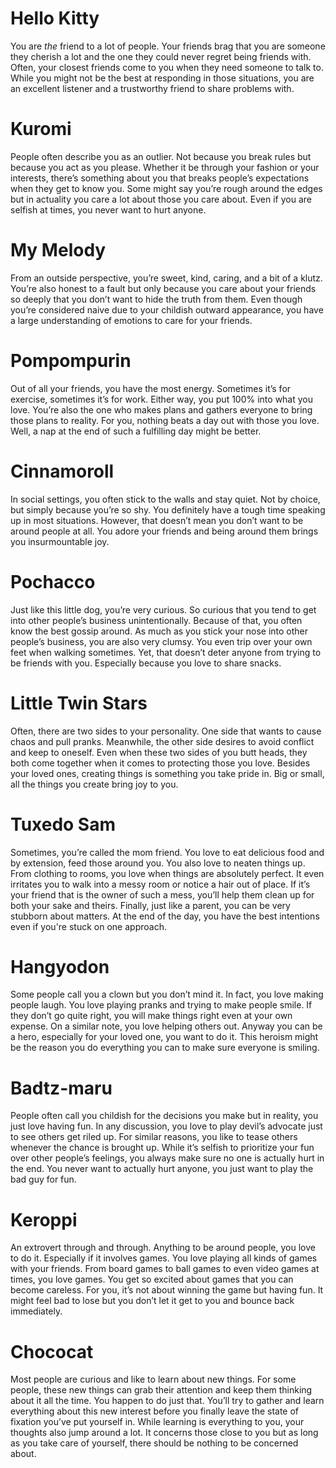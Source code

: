 # Hello Kitty 

You are *the* friend to a lot of people. Your friends brag that you are someone they cherish a lot and the one they could never regret being friends with. Often, your closest friends come to you when they need someone to talk to. While you might not be the best at responding in those situations, you are an excellent listener and a trustworthy friend to share problems with. 

# Kuromi 

People often describe you as an outlier. Not because you break rules but because you act as you please. Whether it be through your fashion or your interests, there’s something about you that breaks people’s expectations when they get to know you. Some might say you’re rough around the edges but in actuality you care a lot about those you care about. Even if you are selfish at times, you never want to hurt anyone. 

# My Melody 

From an outside perspective, you’re sweet, kind, caring, and a bit of a klutz. You’re also honest to a fault but only because you care about your friends so deeply that you don’t want to hide the truth from them. Even though you’re considered naive due to your childish outward appearance, you have a large understanding of emotions to care for your friends. 

# Pompompurin 

Out of all your friends, you have the most energy. Sometimes it’s for exercise, sometimes it’s for work. Either way, you put 100% into what you love. You’re also the one who makes plans and gathers everyone to bring those plans to reality. For you, nothing beats a day out with those you love. Well, a nap at the end of such a fulfilling day might be better. 

# Cinnamoroll 

In social settings, you often stick to the walls and stay quiet. Not by choice, but simply because you’re so shy. You definitely have a tough time speaking up in most situations. However, that doesn’t mean you don’t want to be around people at all. You adore your friends and being around them brings you insurmountable joy. 

# Pochacco 

Just like this little dog, you’re very curious. So curious that you tend to get into other people’s business unintentionally. Because of that, you often know the best gossip around. As much as you stick your nose into other people’s business, you are also very clumsy. You even trip over your own feet when walking sometimes. Yet, that doesn’t deter anyone from trying to be friends with you. Especially because you love to share snacks. 

# Little Twin Stars 

Often, there are two sides to your personality. One side that wants to cause chaos and pull pranks. Meanwhile, the other side desires to avoid conflict and keep to oneself. Even when these two sides of you butt heads, they both come together when it comes to protecting those you love. Besides your loved ones, creating things is something you take pride in. Big or small, all the things you create bring joy to you. 

# Tuxedo Sam 

Sometimes, you’re called the mom friend. You love to eat delicious food and by extension, feed those around you. You also love to neaten things up. From clothing to rooms, you love when things are absolutely perfect. It even irritates you to walk into a messy room or notice a hair out of place. If it’s your friend that is the owner of such a mess, you’ll help them clean up for both your sake and theirs. Finally, just like a parent, you can be very stubborn about matters. At the end of the day, you have the best intentions even if you're stuck on one approach. 

# Hangyodon

Some people call you a clown but you don’t mind it. In fact, you love making people laugh. You love playing pranks and trying to make people smile. If they don’t go quite right, you will make things right even at your own expense. On a similar note, you love helping others out. Anyway you can be a hero, especially for your loved one, you want to do it. This heroism might be the reason you do everything you can to make sure everyone is smiling. 

# Badtz-maru

People often call you childish for the decisions you make but in reality, you just love having fun. In any discussion, you love to play devil’s advocate just to see others get riled up. For similar reasons, you like to tease others whenever the chance is brought up. While it’s selfish to prioritize your fun over other people’s feelings, you always make sure no one is actually hurt in the end. You never want to actually hurt anyone, you just want to play the bad guy for fun. 

# Keroppi 

An extrovert through and through. Anything to be around people, you love to do it. Especially if it involves games. You love playing all kinds of games with your friends. From board games to ball games to even video games at times, you love games. You get so excited about games that you can become careless. For you, it’s not about winning the game but having fun. It might feel bad to lose but you don’t let it get to you and bounce back immediately. 

# Chococat 

Most people are curious and like to learn about new things. For some people, these new things can grab their attention and keep them thinking about it all the time. You happen to do just that. You’ll try to gather and learn everything about this new interest before you finally leave the state of fixation you’ve put yourself in. While learning is everything to you, your thoughts also jump around a lot. It concerns those close to you but as long as you take care of yourself, there should be nothing to be concerned about.   
